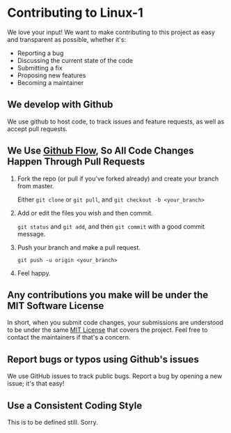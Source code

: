 # Contributing to Linux-1

We love your input! We want to make contributing to this project as easy and transparent as possible, whether it's:

- Reporting a bug
- Discussing the current state of the code
- Submitting a fix
- Proposing new features
- Becoming a maintainer

## We develop with Github

We use github to host code, to track issues and feature requests, as well as accept pull requests.

## We Use [Github Flow](https://guides.github.com/introduction/flow/index.html), So All Code Changes Happen Through Pull Requests

1. Fork the repo (or pull if you've forked already) and create your branch from master.

   Either `git clone` or `git pull`, and `git checkout -b <your_branch>`

2. Add or edit the files you wish and then commit.

   `git status` and `git add`, and then `git commit` with a good commit message.

3. Push your branch and make a pull request.

   `git push -u origin <your_branch>`

4. Feel happy.

## Any contributions you make will be under the MIT Software License

In short, when you submit code changes, your submissions are understood to be under the same [MIT License](http://choosealicense.com/licenses/mit/) that covers the project. Feel free to contact the maintainers if that's a concern.

## Report bugs or typos using Github's issues

We use GitHub issues to track public bugs. Report a bug by opening a new issue; it's that easy!

## Use a Consistent Coding Style

This is to be defined still. Sorry.
